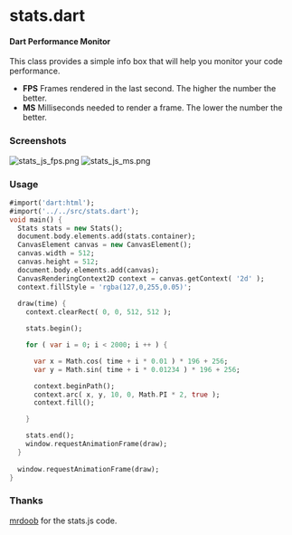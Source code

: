 stats.dart
==========

#### Dart Performance Monitor ####

This class provides a simple info box that will help you monitor your code performance.

* **FPS** Frames rendered in the last second. The higher the number the better.
* **MS** Milliseconds needed to render a frame. The lower the number the better.

### Screenshots ###

![stats_js_fps.png](http://mrdoob.github.com/stats.js/assets/stats_js_fps.png)
![stats_js_ms.png](http://mrdoob.github.com/stats.js/assets/stats_js_ms.png)

### Usage ###

```dart
#import('dart:html');
#import('../../src/stats.dart');
void main() {
  Stats stats = new Stats();
  document.body.elements.add(stats.container);
  CanvasElement canvas = new CanvasElement();
  canvas.width = 512;
  canvas.height = 512;
  document.body.elements.add(canvas);
  CanvasRenderingContext2D context = canvas.getContext( '2d' );
  context.fillStyle = 'rgba(127,0,255,0.05)';
  
  draw(time) {
    context.clearRect( 0, 0, 512, 512 );

    stats.begin();

    for ( var i = 0; i < 2000; i ++ ) {

      var x = Math.cos( time + i * 0.01 ) * 196 + 256;
      var y = Math.sin( time + i * 0.01234 ) * 196 + 256;

      context.beginPath();
      context.arc( x, y, 10, 0, Math.PI * 2, true );
      context.fill();

    }

    stats.end();
    window.requestAnimationFrame(draw);
  }
  
  window.requestAnimationFrame(draw);
}
```

### Thanks ###
[mrdoob](http://mrdoob.github.com/stats.js/) for the stats.js code. 